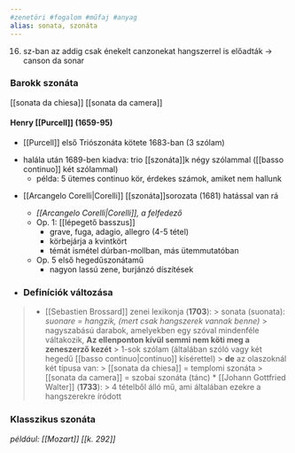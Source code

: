 ```yaml
---
#zenetöri #fogalom #műfaj #anyag
alias: sonata, szonáta
---
```


16. sz-ban az addig csak énekelt canzonekat hangszerrel is előadták -> canson da sonar

### Barokk szonáta
[[sonata da chiesa]]
[[sonata da camera]]

#### Henry [[Purcell]] (1659-95)
* [[Purcell]] első Triószonáta kötete 1683-ban (3 szólam)
- halála után 1689-ben kiadva: trio [[szonáta]]k négy szólammal ([[basso continuo]] két szólammal)
	* példa: 5 ütemes continuo kör, érdekes számok, amiket nem hallunk
* [[Arcangelo Corelli|Corelli]] [[szonáta]]sorozata (1681) hatással van rá 
	* *[[Arcangelo Corelli|Corelli]], a felfedező*
	* Op. 1: [[lépegető basszus]]
		* grave, fuga, adagio, allegro (4-5 tétel)
		* körbejárja a kvintkört
		* témát ismétel dúrban-mollban, más ütemmutatóban
	- Op. 5 első hegedűszonátamű
		- nagyon lassú zene, burjánzó díszítések
	
* ### Definíciók változása
> - [[Sebastien Brossard]] zenei lexikonja (**1703**):
		> sonata (suonata): *suonare = hangzik, (mert csak hangszerek vannak benne)*
		> nagyszabású darabok, amelyekben egy szóval mindenféle váltakozik, **Az ellenponton kívül semmi nem köti meg a zeneszerző kezét**
		> 1-sok szólam (általában szóló vagy két hegedű [[basso continuo|continuo]] kísérettel)
		> **de** az olaszoknál két típusa van:
		> 	[[sonata da chiesa]] = templomi szonáta
		> 	[[sonata da camera]] = szobai szonáta (tánc)
	* [[Johann Gottfried Walter]] (**1733**):
		> 4 tételből álló mű, ami általában ezekre a hangszerekre íródott


### Klasszikus szonáta
*például: [[Mozart]] [[k. 292]]*

